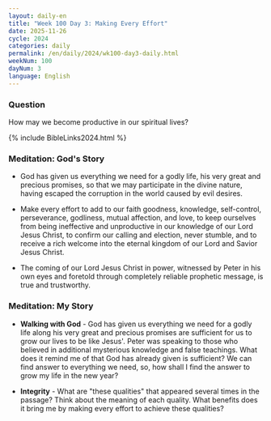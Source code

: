 ```yaml
---
layout: daily-en
title: "Week 100 Day 3: Making Every Effort"
date: 2025-11-26
cycle: 2024
categories: daily
permalink: /en/daily/2024/wk100-day3-daily.html
weekNum: 100
dayNum: 3
language: English
---
```


### Question     
How may we become productive in our spiritual lives?

{% include BibleLinks2024.html %} 

### Meditation: God's Story   
+ God has given us everything we need for a godly life, his very great and precious promises, so that we may participate in the divine nature, having escaped the corruption in the world caused by evil desires. 

+ Make every effort to add to our faith goodness, knowledge, self-control, perseverance, godliness, mutual affection, and love, to keep ourselves from being ineffective and unproductive in our knowledge of our Lord Jesus Christ, to confirm our calling and election, never stumble, and to receive a rich welcome into the eternal kingdom of our Lord and Savior Jesus Christ. 

+ The coming of our Lord Jesus Christ in power, witnessed by Peter in his own eyes and foretold through completely reliable prophetic message, is true and trustworthy. 

### Meditation: My Story   
+ **Walking with God** - God has given us everything we need for a godly life along his very great and precious promises are sufficient for us to grow our lives to be like Jesus'. Peter was speaking to those who believed in additional mysterious knowledge and false teachings. What does it remind me of that God has already given is sufficient? We can find answer to everything we need, so, how shall I find the answer to grow my life in the new year? 

+ **Integrity** - What are "these qualities" that appeared several times in the passage? Think about the meaning of each quality. What benefits does it bring me by making every effort to achieve these qualities? 
